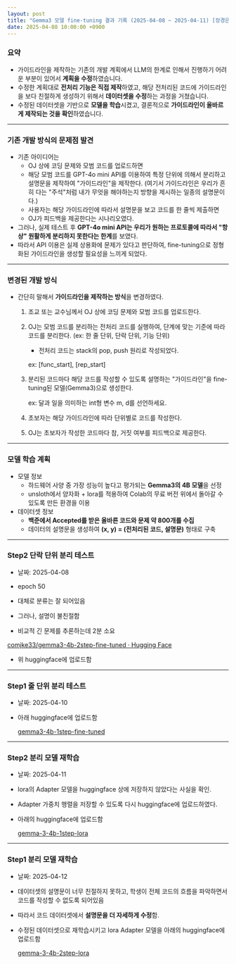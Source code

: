 ```yaml
---
layout: post
title: "Gemma3 모델 fine-tuning 결과 기록 (2025-04-08 ~ 2025-04-11) [장경은]"
date: 2025-04-08 10:00:00 +0900
---
```


### 요약

- 가이드라인을 제작하는 기존의 개발 계획에서 LLM의 한계로 인해서 진행하기 어려운 부분이 있어서 **계획을 수정**하였습니다.
- 수정한 계획대로 **전처리 기능은 직접 제작**하였고, 해당 전처리된 코드에 가이드라인을 보다 친절하게 생성하기 위해서 **데이터셋을 수정**하는 과정을 거쳤습니다.
- 수정된 데이터셋을 기반으로 **모델을 학습**시켰고, 결론적으로 **가이드라인이 올바르게 제작되는 것을 확인**하였습니다.

---

### 기존 개발 방식의 문제점 발견

- 기존 아이디어는 
  - OJ 상에 코딩 문제와 모범 코드를 업로드하면
  - 해당 모범 코드를 GPT-4o mini API를 이용하여 특정 단위에 의해서 분리하고 설명문을 제작하여 "가이드라인"을 제작한다. (여기서 가이드라인은 우리가 흔히 다는 "주석"처럼 내가 무엇을 해야하는지 방향을 제시하는 일종의 설명문이다.) 
  - 사용자는 해당 가이드라인에 따라서 설명문을 보고 코드를 한 줄씩 제출하면
  - OJ가 피드백을 제공한다는 시나리오였다.
- 그러나, 실제 테스트 후 **GPT-4o mini API는 우리가 원하는 프로토콜에 따라서 "항상" 원활하게 분리하지 못한다는 한계**를 보였다.
- 따라서 API 이용은 실제 상용화에 문제가 있다고 판단하여, fine-tuning으로 정형화된 가이드라인을 생성할 필요성을 느끼게 되었다.

---

### 변경된 개발 방식

- 간단히 말해서 **가이드라인을 제작하는 방식**을 변경하였다.

  1. 조교 또는 교수님께서 OJ 상에 코딩 문제와 모범 코드를 업로드한다.

  2. OJ는 모범 코드를 분리하는 전처리 코드를 실행하여, 단계에 맞는 기준에 따라 코드를 분리한다. (ex: 한 줄 단위, 단락 단위, 기능 단위)

     - 전처리 코드는 stack의 pop, push 원리로 작성되었다.

     ex: [func_start], [rep_start]

  3. 분리된 코드마다 해당 코드를 작성할 수 있도록 설명하는 "가이드라인"을 fine-tuning된 모델(Gemma3)으로 생성한다.

     ex: 달과 일을 의미하는 int형 변수 m, d를 선언하세요.

  4. 초보자는 해당 가이드라인에 따라 단위별로 코드를 작성한다.

  5. OJ는 초보자가 작성한 코드마다 참, 거짓 여부를 피드백으로 제공한다.

---

### 모델 학습 계획

- 모델 정보
  - 하드웨어 사양 중 가장 성능이 높다고 평가되는 **Gemma3의 4B 모델**을 선정
  - unsloth에서 양자화 + lora를 적용하여 Colab의 무료 버전 위에서 돌아갈 수 있도록 만든 환경을 이용
- 데이터셋 정보
  - **백준에서 Accepted를 받은 올바른 코드와 문제 약 800개를 수집**
  - 데이터의 설명문을 생성하여 **(x, y) = (전처리된 코드, 설명문)** 형태로 구축

---

### Step2 단락 단위 분리 테스트

- 날짜: 2025-04-08
- epoch 50

- 대체로 분류는 잘 되어있음
- 그러나, 설명이 불친절함
- 비교적 긴 문제를 추론하는데 2분 소요

[comjke33/gemma3-4b-2step-fine-tuned · Hugging Face](https://huggingface.co/comjke33/gemma3-4b-2step-fine-tuned)

- 위 huggingface에 업로드함

---

### Step1 줄 단위 분리 테스트

- 날짜: 2025-04-10

- 아래 huggingface에 업로드함

  [gemma3-4b-1step-fine-tuned](https://huggingface.co/comjke33/gemma3-4b-1step-fine-tuned)

---

### Step2 분리 모델 재학습

- 날짜: 2025-04-11

- lora의 Adapter 모델을 huggingface 상에 저장하지 않았다는 사실을 확인.

- Adapter 가중치 행렬을 저장할 수 있도록 다시 huggingface에 업로드하였다.

- 아래의 huggingface에 업로드함

  [gemma-3-4b-1step-lora](https://huggingface.co/comjke33/gemma-3-4b-1step-lora)

---

### Step1 분리 모델 재학습

- 날짜: 2025-04-12

- 데이터셋의 설명문이 너무 친절하지 못하고, 학생이 전체 코드의 흐름을 파악하면서 코드를 작성할 수 없도록 되어있음

- 따라서 코드 데이터셋에서 **설명문을 더 자세하게 수정**함.

- 수정된 데이터셋으로 재학습시키고 lora Adapter 모델을 아래의 huggingface에 업로드함

  [gemma-3-4b-2step-lora](https://huggingface.co/comjke33/gemma-3-4b-2step-lora)